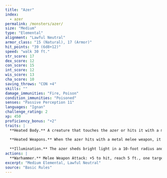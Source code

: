 ```yaml
---
title: "Azer"
index:
  - azer
permalink: /monsters/azer/
size: "Medium"
type: "Elemental"
alignment: "Lawful Neutral"
armor_class: "15 (Natural), 17 (Armor)"
hit_points: "39 (6d8+12)"
speed: "walk 30 ft."
str_score: 17
dex_score: 12
con_score: 15
int_score: 12
wis_score: 13
cha_score: 10
saving_throws: "CON +4"
skills: ""
damage_immunities: "Fire, Poison"
condition_immunities: "Poisoned"
senses: "Passive Perception 11"
languages: "Ignan"
challenge_rating: 2
xp: 450
proficiency_bonus: "+2"
traits: |
  **Heated Body.** A creature that touches the azer or hits it with a melee attack while within 5 ft. of it takes 5 (1d10) fire damage.
  
  **Heated Weapons.** When the azer hits with a metal melee weapon, it deals an extra 3 (1d6) fire damage (included in the attack).
  
  **Illumination.** The azer sheds bright light in a 10-foot radius and dim light for an additional 10 ft..
actions: |
  **Warhammer.** Melee Weapon Attack: +5 to hit, reach 5 ft., one target. Hit: 7 (1d8 + 3) bludgeoning damage, or 8 (1d10 + 3) bludgeoning damage if used with two hands to make a melee attack, plus 3 (1d6) fire damage.  
excerpt: "Medium Elemental, Lawful Neutral"
source: "Basic Rules"
---
```

